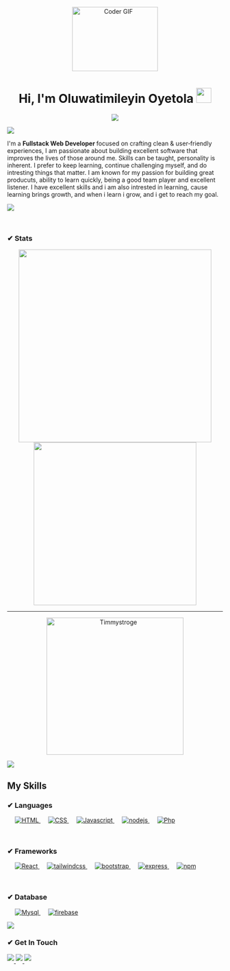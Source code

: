 <p align="center">
  <img src="https://media.giphy.com/media/SWoSkN6DxTszqIKEqv/giphy.gif" alt="Coder GIF" width="200" height="150">
</p>
<h1 align="center">Hi, I'm Oluwatimileyin Oyetola <img src="https://media.giphy.com/media/hvRJCLFzcasrR4ia7z/giphy.gif" width="35"></h1>

<p align="center">
  <a href="https://github.com/DenverCoder1/readme-typing-svg"><img src="https://readme-typing-svg.herokuapp.com?lines=Full+Stack+Web+Developer;Software+Engineer;Web+Designer&center=true&width=500&height=50"></a>
</p>

<img src="https://user-images.githubusercontent.com/73097560/115834477-dbab4500-a447-11eb-908a-139a6edaec5c.gif"></a>

<p>I'm a <b> Fullstack Web Developer </b> focused on crafting clean & user‑friendly experiences, I am passionate about building excellent software that improves the lives of those around me. Skills can be taught, personality is inherent. I prefer to keep learning, continue challenging myself, and do intresting things that matter.
I am known for my passion for building great producuts, ability to learn quickly, being a good team player and excellent listener. I have excellent skills and i am also intrested in learning, cause learning brings growth, and when i learn i grow, and i get to reach my goal.</p>

<img src="https://user-images.githubusercontent.com/73097560/115834477-dbab4500-a447-11eb-908a-139a6edaec5c.gif"></a>

<br/>
<h3> ✔ Stats</h3>
<!-- <p align="center"><img src="https://streak-stats.demolab.com?user=TimmyStroge&theme=algolia" alt="Timmystroge"  /></p> -->
<p align="center">
  <a href="https://github.com/Timmystroge">
    <img align="center" src="https://github-readme-stats.vercel.app/api?username=Timmystroge&include_all_commits=true&count_private=true&show_icons=true&line_height=20&title_color=7A7ADB&icon_color=2234AE&text_color=D3D3D3&bg_color=0,000000,130F40" width="450"/>
  </a>

  <a href="https://github.com/Timmystroge">
    <img align="center" src="https://github-readme-streak-stats.herokuapp.com/?user=Timmystroge&theme=algolia" width="380"/>
  </a>
</p>
 <hr>
<p align="center">
<a href="https://github.com/Timmystroge"><img src="https://github-readme-stats.vercel.app/api/top-langs?username=Timmystroge&show_icons=true&locale=en&layout=compact&theme=tokyonight" width="320"  alt="Timmystroge"/></a>
</p>

<img src="https://user-images.githubusercontent.com/73097560/115834477-dbab4500-a447-11eb-908a-139a6edaec5c.gif"></a>

<h2>My Skills</h2>
<h3> ✔ Languages</h3>
<p align="left"> 
  &emsp; 
  <a href="https://www.w3.org/html/" target="_blank"> 
   <img alt="HTML" src="https://img.shields.io/badge/html5-%23E34F26.svg?style=for-the-badge&logo=html5&logoColor=white">
  </a>   
  &emsp;
  <a href="https://www.w3schools.com/css/" target="_blank">
    <img alt="CSS" src="https://img.shields.io/badge/css3-%231572B6.svg?style=for-the-badge&logo=css3&logoColor=white">
  </a>
   &emsp;
  <a href="https://www.w3schools.com/js" target="_blank"> 
    <img alt="Javascript" src="https://img.shields.io/badge/javascript%20-%23323330.svg?&style=for-the-badge&logo=javascript&logoColor=%23F7DF1E"/>
  </a>
   &emsp;
  <a href="https://nodejs.org/en/" target="_blank"> 
    <img alt="nodejs" src="https://img.shields.io/badge/node.js%20-%2343853D.svg?&style=for-the-badge&logo=node.js&logoColor=white"/>
  </a>
   &emsp;
  <a href="https://www.w3schools.com/php/" target="_blank"> 
    <img alt="Php" src="https://img.shields.io/badge/php-%23777BB4.svg?style=for-the-badge&logo=php&logoColor=white"/>
  </a>
</p>

<br/>

<h3> ✔ Frameworks </h3>
<p align="left">
  &emsp;
  <a href="https://www.w3schools.com/react/" target="_blank"> 
     <img alt="React" src="https://img.shields.io/badge/react%20-%2320232a.svg?&style=for-the-badge&logo=react&logoColor=%2361DAFB">
  </a>
  &emsp;
  <a href="https://tailwindcss.com/">
    <img alt="tailwindcss" src="https://img.shields.io/badge/Tailwind_CSS-38B2AC?style=for-the-badge&logo=tailwind-css&logoColor=white"/>
  </a>
  &emsp;
  <a href="https://getbootstrap.com/">
    <img alt="bootstrap" src="https://img.shields.io/badge/bootstrap%20-%23563D7C.svg?&style=for-the-badge&logo=bootstrap&logoColor=white"/>
  </a>
  &emsp;
  <a href="https://expressjs.com/">
    <img alt="express" src="https://img.shields.io/badge/Express.js-000000?style=for-the-badge&logo=express&logoColor=white"/>
  </a>
  &emsp;
  <a href="https://www.w3schools.com/nodejs/nodejs_npm.asp">
    <img alt="npm" src="https://img.shields.io/badge/npm-CB3837?style=for-the-badge&logo=npm&logoColor=white"/>
  </a>
</p>

<br/>

<h3> ✔ Database </h3>
<p align="left">
  &emsp;
  <a href="https://www.mysql.com/" target="_blank"> 
     <img alt="Mysql" src="https://img.shields.io/badge/MySQL-00000F?style=for-the-badge&logo=mysql&logoColor=white">
  </a>
   &emsp;
  <a href="https://www.mysql.com/" target="_blank"> 
     <img alt="firebase" src="https://img.shields.io/badge/Firebase-%23316192.svg?style=for-the-badge&logo=firebase&logoColor=white">
  </a>
</p>

<img src="https://user-images.githubusercontent.com/73097560/115834477-dbab4500-a447-11eb-908a-139a6edaec5c.gif"></a>

<h3> ✔ Get In Touch</h3> 

<a href="https://www.instagram.com/timmystroge_" target="_blank">
<img src="https://img.shields.io/badge/instagram-%ff5851db.svg?color=f02b9a&style=for-the-badge&logo=instagram&logoColor=white" t=instagram style="margin-bottom: 5px;" />
</a>
 <a href="https://www.facebook.com/" target="_blank">
<img src="https://img.shields.io/badge/LinkedIn-0e76a8?style=for-the-badge&logo=linkedin&logoColor=white"  style="margin-bottom: 5px;" />
</a>
</a>
 <a href="https://www.facebook.com/timmystroge75" target="_blank">
<img src="https://img.shields.io/badge/Twitter-00B2FF?style=for-the-badge&logo=twitter&logoColor=white"  style="margin-bottom: 5px;" />
</a>


